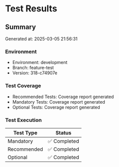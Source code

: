 # Test Results

## Summary

Generated at: 2025-03-05 21:56:31

### Environment
- Environment: development
- Branch: feature-test
- Version: 318-c74907e

### Test Coverage
- Recommended Tests: Coverage report generated
- Mandatory Tests: Coverage report generated
- Optional Tests: Coverage report generated

### Test Execution
| Test Type | Status |
|-----------|--------|
| Mandatory | ✅ Completed |
| Recommended | ✅ Completed |
| Optional | ✅ Completed |
